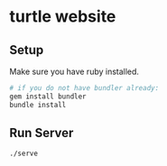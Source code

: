 # turtle website

## Setup

Make sure you have ruby installed.

```bash
# if you do not have bundler already:
gem install bundler
bundle install
```

## Run Server

```
./serve
```
